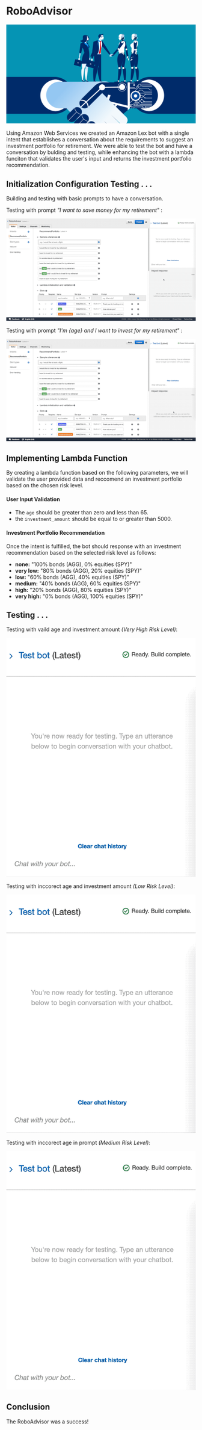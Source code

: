# RoboAdvisor
![roboadvisor](roboadvisor2.png)

Using Amazon Web Services we created an Amazon Lex bot with a single intent that establishes a conversation about the requirements to suggest an investment portfolio for retirement. We were able to test the bot and have a conversation by bulding and testing, while enhancing the bot with a lambda funciton that validates the user's input and returns the investment portfolio recommendation.

## Initialization Configuration Testing . . .

Building and testing with basic prompts to have a conversation.

Testing with prompt *"I want to save money for my retirement"* : 

![test1](test1.gif)

Testing with prompt *"I'm ​{age}​ and I want to invest for my retirement"* : 

![test2](test2.gif)

## Implementing Lambda Function

By creating a lambda function based on the following parameters, we will validate the user provided data and reccomend an investment portfolio based on the chosen risk level.

#### User Input Validation

* The `age` should be greater than zero and less than 65.
* the `investment_amount` should be equal to or greater than 5000.

#### Investment Portfolio Recommendation

Once the intent is fulfilled, the bot should response with an investment recommendation based on the selected risk level as follows:

* **none:** "100% bonds (AGG), 0% equities (SPY)"
* **very low:** "80% bonds (AGG), 20% equities (SPY)"
* **low:** "60% bonds (AGG), 40% equities (SPY)"
* **medium:** "40% bonds (AGG), 60% equities (SPY)"
* **high:** "20% bonds (AGG), 80% equities (SPY)"
* **very high:** "0% bonds (AGG), 100% equities (SPY)"

## Testing . . .

Testing with vaild age and investment amount *(Very High Risk Level)*:

![test3](test3.gif)

Testing with inccorect age and investment amount *(Low Risk Level)*:

![test4](test4.gif)

Testing with inccorect age in prompt *(Medium Risk Level)*:

![test5](test5.gif)


## Conclusion

The RoboAdvisor was a success!